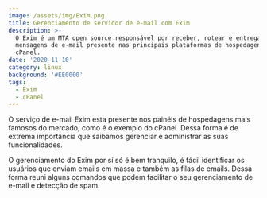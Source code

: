 ```yaml
---
image: /assets/img/Exim.png
title: Gerenciamento de servidor de e-mail com Exim
description: >-
  O Exim é um MTA open source responsável por receber, rotear e entregar
  mensagens de e-mail presente nas principais plataformas de hospedagens, como o
  cPanel.  
date: '2020-11-10'
category: linux
background: '#EE0000'
tags:
  - Exim
  - cPanel
---
```

O serviço de e-mail Exim esta presente nos painéis de hospedagens mais famosos do mercado, como é o exemplo do cPanel. Dessa forma é de extrema importância que saibamos gerenciar e administrar as suas funcionalidades. 

O gerenciamento do Exim por sí só é bem tranquilo, é fácil identificar os usuários que enviam emails em massa e também as filas de emails. Dessa forma reuni alguns comandos que podem facilitar o seu gerenciamento de e-mail e detecção de spam. 

